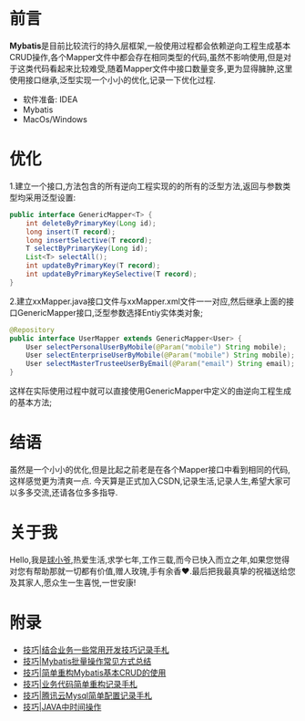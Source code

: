 # 前言
**Mybatis**是目前比较流行的持久层框架,一般使用过程都会依赖逆向工程生成基本CRUD操作,各个Mapper文件中都会存在相同类型的代码,虽然不影响使用,但是对于这类代码看起来比较难受,随着Mapper文件中接口数量变多,更为显得臃肿,这里使用接口继承,泛型实现一个小小的优化,记录一下优化过程.

- 软件准备: IDEA
- Mybatis
- MacOs/Windows

# 优化
1.建立一个接口,方法包含的所有逆向工程实现的的所有的泛型方法,返回与参数类型均采用泛型设置:
```java
public interface GenericMapper<T> {
    int deleteByPrimaryKey(Long id);
    long insert(T record);
    long insertSelective(T record);
    T selectByPrimaryKey(Long id);
    List<T> selectAll();
    int updateByPrimaryKey(T record);
    int updateByPrimaryKeySelective(T record);
}
```
2.建立xxMapper.java接口文件与xxMapper.xml文件一一对应,然后继承上面的接口GenericMapper接口,泛型参数选择Entiy实体类对象;
```java
@Repository
public interface UserMapper extends GenericMapper<User> {
    User selectPersonalUserByMobile(@Param("mobile") String mobile);
    User selectEnterpriseUserByMobile(@Param("mobile") String mobile);
    User selectMasterTrusteeUserByEmail(@Param("email") String email);
}
```
这样在实际使用过程中就可以直接使用GenericMapper中定义的由逆向工程生成的基本方法;
# 结语
虽然是一个小小的优化,但是比起之前老是在各个Mapper接口中看到相同的代码,这样感觉更为清爽一点.
今天算是正式加入CSDN,记录生活,记录人生,希望大家可以多多交流,还请各位多多指导.
# 关于我
Hello,我是[球小爷](https://blog.csdn.net/weixin_44611567),热爱生活,求学七年,工作三载,而今已快入而立之年,如果您觉得对您有帮助那就一切都有价值,赠人玫瑰,手有余香❤️.最后把我最真挚的祝福送给您及其家人,愿众生一生喜悦,一世安康!
# 附录

- [技巧|结合业务一些常用开发技巧记录手札](https://blog.csdn.net/weixin_44611567/article/details/100137446)
- [技巧|Mybatis批量操作常见方式总结](https://blog.csdn.net/weixin_44611567/article/details/100124740)
- [技巧|简单重构Mybatis基本CRUD的使用](https://blog.csdn.net/weixin_44611567/article/details/100123865)
- [技巧|业务代码简单重构记录手札](https://blog.csdn.net/weixin_44611567/article/details/100153064)
- [技巧|腾讯云Mysql简单配置记录手札](https://blog.csdn.net/weixin_44611567/article/details/100593064)
- [技巧|JAVA中时间操作](https://blog.csdn.net/weixin_44611567/article/details/102484351)